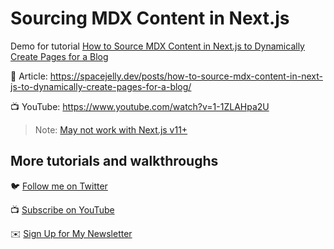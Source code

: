 # Sourcing MDX Content in Next.js

Demo for tutorial [How to Source MDX Content in Next.js to Dynamically Create Pages for a Blog](https://www.youtube.com/watch?v=1-1ZLAHpa2U)

📝 Article: https://spacejelly.dev/posts/how-to-source-mdx-content-in-next-js-to-dynamically-create-pages-for-a-blog/

📺 YouTube: https://www.youtube.com/watch?v=1-1ZLAHpa2U

> Note: [May not work with Next.js v11+](https://github.com/vercel/next.js/discussions/26186)

## More tutorials and walkthroughs
🐦 [Follow me on Twitter](https://twitter.com/colbyfayock)

📺 [Subscribe on YouTube](https://www.youtube.com/colbyfayock)

✉️ [Sign Up for My Newsletter](https://colbyfayock.com/newsletter)
